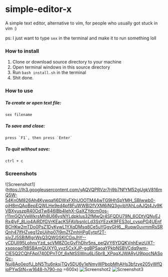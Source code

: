 # simple-editor-x

A simple text editor, alternative to vim, for people who usually got stuck in vim :)

ps: I just want to type `sex` in the terminal and make it to run something loll

### How to install

1. Clone or download source directory to your machine
2. Open terminal windows in this source directory
3. Run `bash install.sh` in the terminal
4. Shit done.

### How to use

##### To create or open text file:
~~~~
sex filename
~~~~

##### To save and close:
~~~~
press `F1`, then press `Enter`
~~~~

##### To quit without save:
~~~~
ctrl + c
~~~~

### Screenshots
![Screenshot1](https://lh3.googleusercontent.com/yAQVQPRVzr7rj9b7NfYM52gUgkV816mQ5W-54Kn0M826Ah4Kywqafi6DWxFXhUOOTM44wTG9HhSpYMH_SBlwwb0-ojH8mQAoBepEQWLHe9ed4pf8FuWWBl2fVXM6jNQ3gvibYAhLoAJQt4Jv9KVBXyuszpR40OdTw846lBb4IehX-GaXZYdcm0os-r11mGQVVeWkrsMh8U66vsNYLdpkIus32fMwQr4SFQDU79N_6ODtVQNyEJRx4IyF_8Lio4AiRDfGVrKEacK5FAVbsnIcLd3SsYEzxK9FES3ol_cvspPG4UEnfBCHKw2mTDo0PsZ1DyKywL1YXqDMsq8Ce5uYGgvGH6__Rupw0uvmmRsSRQnh47lfHZyeg12pUjihp07l9mZfZmhHPgEytpf2T-sjvZJ5SBIMIgrWsQ3QWGSKICGqJhY--yCDUll95LohnvYzd_scVM8ZOcGvFhDhr5ns_peQVY6YDQKVnhEwzUXT-xsqsoaqTtB5BAmQUXY0_yvz5CxXJP-ggBPSaoaYPkbNSBVCdq9wm-ClE5Q2CQhFApI740DPnTOf_6xNtSSWnu6Li5br8_XPqqXJWARyU9lpocNASoQc-Nuj8Ao0eofU_bN5Ttu6nksjTQy5DU6y1eNmyWPbobMhAHs3bfzye205yWfQipPYwStN=w1648-h790-no =600x)
![Screenshot2](https://lh3.googleusercontent.com/Bs_eblIlEzT4TjBT8Nt9trE-XraU7jRyWbJTE-fC-wbN7vY29XQm8djbg24hR_3ttfiP7AeSjCmfndPxfjzjqJsi5B4Jg28rDJ0R0RfcXwBVMeW237jaGCNT91Ohy7A5GDZjAZ4QpS93LJfY4boeqoAOuEEEJ3B_aoCaPydAxyh9qdA9Y0-U99hsDSdhqhWigNKOvYb4rlPuuGRUIuORYzbfWeUdkjgguhGPryieQ667qH2mUWMGe0P-X9y_gHp2Mta5CwrusLUvUBtNfmaXlF-8wbUfvVF4EPBLmjXcsv01_ZfsxhXs1RVM5Lk2e87xZqJT3x_rlEL6rkiVpBzu2YxuBhAvs2qSGMgUVezG5YsQ3_kUIWEk00U9tQHqAve5gktj4D60kHp1xkCRyoh3vyWyCfDPJ5UGPF8S-quUS0Iqo1yY4WJ47wcyJWvOmzkxI8S8OhnwfSWzLjTxTASaKfCIXY9PJQcBu96ACj8wZ_KLETGIfu_gNTqRixB-JH9hZ_JwlXGvMKtrvilo6aKJFHZF5-xa27fPGWx8_Pg7eMZN3znKF7eTwWeNw8wdyCviqXmr1DGo_x08ghjMTYuZ0WwpBmnk6OJD76lJizH1cP6qoMsuPnn1C8XDRYMwYojIKksjk-cB0CpwtWXK4HgNx2a41l9-Q0iE=w828-h661-no)
![Screenshot3](https://lh3.googleusercontent.com/z3U7M8tCwuHaT_2URgKG1ygjVkmXb-EpFt9xzn6MSWVtDe1Ivx-Io6PZx8VF4qchjSr1lOlFCZ3PGqVTdff8tcUTM12ZI5BIodGfk91_H1PJm8aGQ1tPcqxvzkRdiNLZpa9MSfl2hYfhIOjQ6GLYuN43Y7VEc6x7nxiA9AHn5t3XqUt4n4MKB_IDcpQSCP_qoKOwd49JscSA1tqivoRuXSiU60Tce1ADbjZqX4hBlum497IWrBuBbkodKdMJzrWu5He5Y_Wazu1owbYrhLuXjtl7cJnsiXI37SYd2V-Ag8BXfHY8_hxuOgJdDzuTitbuNOGJuInzmY0E9F02XW8la_x5UGT1mvftYWmF4AgZbDPrp0ENvPINKy0mqeGPpUdeTA1XhCKAgO0YQdz5mTWgwI-IogeFvMFUUqsOEwrd5EeqgueweeimqtgMVx-sziDKADHbQasViNhjhNUW7JUrKhdTF1oJXwXOw39A6Vd-Fgq1TvZC2oqOyyYEy0JVAdBSCi8tLXGE3hZfKdDsQ39RNByrJhlwHEmwaMOokSaawER7ajoTH5mo9lFN3dLs7jyoLEQLJLcLIde6I990b3qCv3Fvm1WlexpVrbEvHBOsvdqKZk_cBBecIb8FHx7DAQAjrXgHNRovQyElR788fJr2hsDeU7NhHkpz=w1570-h1250-no)
